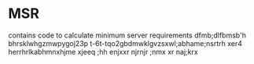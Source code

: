 # MSR
contains code to calculate minimum server requirements
dfmb;dlfbmsb'h bhrsklwhgzmwpygoj23p t-6t-tqo2gbdmwklgvzsxwl;abhame;nsrtrh
xer4
herrhrlkabhmnxhjme
xjeeq
;hh
enjxxr
njrnjr
;nmx xr naj;krx
